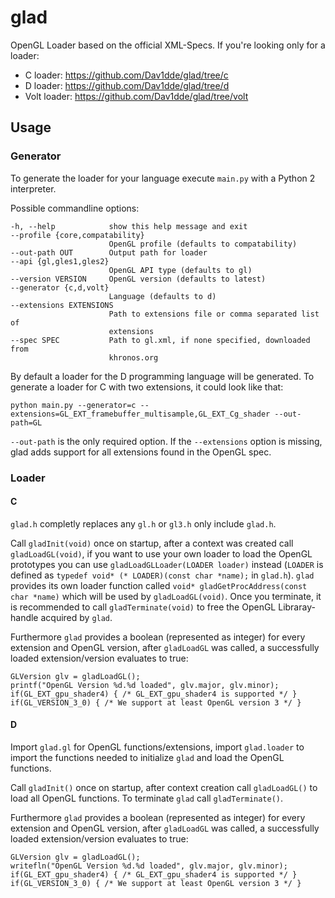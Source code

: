 glad
====

OpenGL Loader based on the official XML-Specs.
If you're looking only for a loader:

 * C loader: https://github.com/Dav1dde/glad/tree/c
 * D loader: https://github.com/Dav1dde/glad/tree/d
 * Volt loader: https://github.com/Dav1dde/glad/tree/volt


## Usage ##


### Generator ###

To generate the loader for your language execute `main.py` with a Python 2
interpreter.

Possible commandline options:

    -h, --help            show this help message and exit
    --profile {core,compatability}
                          OpenGL profile (defaults to compatability)
    --out-path OUT        Output path for loader
    --api {gl,gles1,gles2}
                          OpenGL API type (defaults to gl)
    --version VERSION     OpenGL version (defaults to latest)
    --generator {c,d,volt}
                          Language (defaults to d)
    --extensions EXTENSIONS
                          Path to extensions file or comma separated list of
                          extensions
    --spec SPEC           Path to gl.xml, if none specified, downloaded from
                          khronos.org

By default a loader for the D programming language will be generated. To generate
a loader for C with two extensions, it could look like that:

    python main.py --generator=c --extensions=GL_EXT_framebuffer_multisample,GL_EXT_Cg_shader --out-path=GL

`--out-path` is the only required option. If the `--extensions` option is missing,
glad adds support for all extensions found in the OpenGL spec.

### Loader ###

#### C ####

`glad.h` completly replaces any `gl.h` or `gl3.h` only include `glad.h`.

Call `gladInit(void)` once on startup, after a context was created call `gladLoadGL(void)`,
if you want to use your own loader to load the OpenGL prototypes you can use
`gladLoadGLLoader(LOADER loader)` instead (`LOADER` is defined as
`typedef void* (* LOADER)(const char *name);` in `glad.h`). `glad` provides its own
loader function called `void* gladGetProcAddress(const char *name)` which will be used by
`gladLoadGL(void)`. Once you terminate, it is recommended to call `gladTerminate(void)`
to free the OpenGL Libraray-handle acquired by `glad`.

Furthermore `glad` provides a boolean (represented as integer) for every extension
and OpenGL version, after `gladLoadGL` was called, a successfully loaded
extension/version evaluates to true:

    GLVersion glv = gladLoadGL();
    printf("OpenGL Version %d.%d loaded", glv.major, glv.minor);
    if(GL_EXT_gpu_shader4) { /* GL_EXT_gpu_shader4 is supported */ }
    if(GL_VERSION_3_0) { /* We support at least OpenGL version 3 */ }


#### D ####

Import `glad.gl` for OpenGL functions/extensions, import `glad.loader` to import
the functions needed to initialize `glad` and load the OpenGL functions.

Call `gladInit()` once on startup, after context creation call `gladLoadGL()`
to load all OpenGL functions. To terminate `glad` call `gladTerminate()`.

Furthermore `glad` provides a boolean (represented as integer) for every extension
and OpenGL version, after `gladLoadGL` was called, a successfully loaded
extension/version evaluates to true:

    GLVersion glv = gladLoadGL();
    writefln("OpenGL Version %d.%d loaded", glv.major, glv.minor);
    if(GL_EXT_gpu_shader4) { /* GL_EXT_gpu_shader4 is supported */ }
    if(GL_VERSION_3_0) { /* We support at least OpenGL version 3 */ }
